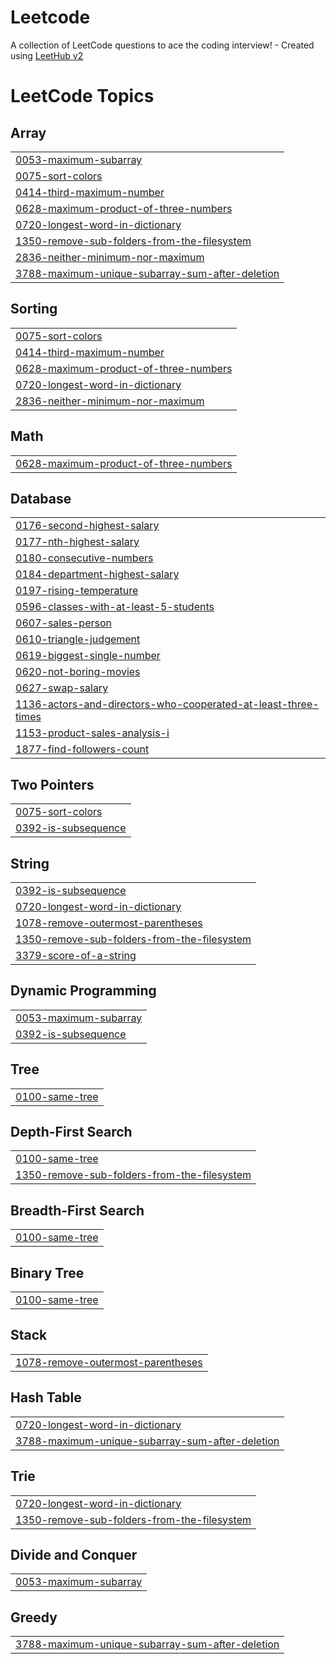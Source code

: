# Leetcode
A collection of LeetCode questions to ace the coding interview! - Created using [LeetHub v2](https://github.com/arunbhardwaj/LeetHub-2.0)

<!---LeetCode Topics Start-->
# LeetCode Topics
## Array
|  |
| ------- |
| [0053-maximum-subarray](https://github.com/Balavigneshwar-247/Leetcode/tree/master/0053-maximum-subarray) |
| [0075-sort-colors](https://github.com/Balavigneshwar-247/Leetcode/tree/master/0075-sort-colors) |
| [0414-third-maximum-number](https://github.com/Balavigneshwar-247/Leetcode/tree/master/0414-third-maximum-number) |
| [0628-maximum-product-of-three-numbers](https://github.com/Balavigneshwar-247/Leetcode/tree/master/0628-maximum-product-of-three-numbers) |
| [0720-longest-word-in-dictionary](https://github.com/Balavigneshwar-247/Leetcode/tree/master/0720-longest-word-in-dictionary) |
| [1350-remove-sub-folders-from-the-filesystem](https://github.com/Balavigneshwar-247/Leetcode/tree/master/1350-remove-sub-folders-from-the-filesystem) |
| [2836-neither-minimum-nor-maximum](https://github.com/Balavigneshwar-247/Leetcode/tree/master/2836-neither-minimum-nor-maximum) |
| [3788-maximum-unique-subarray-sum-after-deletion](https://github.com/Balavigneshwar-247/Leetcode/tree/master/3788-maximum-unique-subarray-sum-after-deletion) |
## Sorting
|  |
| ------- |
| [0075-sort-colors](https://github.com/Balavigneshwar-247/Leetcode/tree/master/0075-sort-colors) |
| [0414-third-maximum-number](https://github.com/Balavigneshwar-247/Leetcode/tree/master/0414-third-maximum-number) |
| [0628-maximum-product-of-three-numbers](https://github.com/Balavigneshwar-247/Leetcode/tree/master/0628-maximum-product-of-three-numbers) |
| [0720-longest-word-in-dictionary](https://github.com/Balavigneshwar-247/Leetcode/tree/master/0720-longest-word-in-dictionary) |
| [2836-neither-minimum-nor-maximum](https://github.com/Balavigneshwar-247/Leetcode/tree/master/2836-neither-minimum-nor-maximum) |
## Math
|  |
| ------- |
| [0628-maximum-product-of-three-numbers](https://github.com/Balavigneshwar-247/Leetcode/tree/master/0628-maximum-product-of-three-numbers) |
## Database
|  |
| ------- |
| [0176-second-highest-salary](https://github.com/Balavigneshwar-247/Leetcode/tree/master/0176-second-highest-salary) |
| [0177-nth-highest-salary](https://github.com/Balavigneshwar-247/Leetcode/tree/master/0177-nth-highest-salary) |
| [0180-consecutive-numbers](https://github.com/Balavigneshwar-247/Leetcode/tree/master/0180-consecutive-numbers) |
| [0184-department-highest-salary](https://github.com/Balavigneshwar-247/Leetcode/tree/master/0184-department-highest-salary) |
| [0197-rising-temperature](https://github.com/Balavigneshwar-247/Leetcode/tree/master/0197-rising-temperature) |
| [0596-classes-with-at-least-5-students](https://github.com/Balavigneshwar-247/Leetcode/tree/master/0596-classes-with-at-least-5-students) |
| [0607-sales-person](https://github.com/Balavigneshwar-247/Leetcode/tree/master/0607-sales-person) |
| [0610-triangle-judgement](https://github.com/Balavigneshwar-247/Leetcode/tree/master/0610-triangle-judgement) |
| [0619-biggest-single-number](https://github.com/Balavigneshwar-247/Leetcode/tree/master/0619-biggest-single-number) |
| [0620-not-boring-movies](https://github.com/Balavigneshwar-247/Leetcode/tree/master/0620-not-boring-movies) |
| [0627-swap-salary](https://github.com/Balavigneshwar-247/Leetcode/tree/master/0627-swap-salary) |
| [1136-actors-and-directors-who-cooperated-at-least-three-times](https://github.com/Balavigneshwar-247/Leetcode/tree/master/1136-actors-and-directors-who-cooperated-at-least-three-times) |
| [1153-product-sales-analysis-i](https://github.com/Balavigneshwar-247/Leetcode/tree/master/1153-product-sales-analysis-i) |
| [1877-find-followers-count](https://github.com/Balavigneshwar-247/Leetcode/tree/master/1877-find-followers-count) |
## Two Pointers
|  |
| ------- |
| [0075-sort-colors](https://github.com/Balavigneshwar-247/Leetcode/tree/master/0075-sort-colors) |
| [0392-is-subsequence](https://github.com/Balavigneshwar-247/Leetcode/tree/master/0392-is-subsequence) |
## String
|  |
| ------- |
| [0392-is-subsequence](https://github.com/Balavigneshwar-247/Leetcode/tree/master/0392-is-subsequence) |
| [0720-longest-word-in-dictionary](https://github.com/Balavigneshwar-247/Leetcode/tree/master/0720-longest-word-in-dictionary) |
| [1078-remove-outermost-parentheses](https://github.com/Balavigneshwar-247/Leetcode/tree/master/1078-remove-outermost-parentheses) |
| [1350-remove-sub-folders-from-the-filesystem](https://github.com/Balavigneshwar-247/Leetcode/tree/master/1350-remove-sub-folders-from-the-filesystem) |
| [3379-score-of-a-string](https://github.com/Balavigneshwar-247/Leetcode/tree/master/3379-score-of-a-string) |
## Dynamic Programming
|  |
| ------- |
| [0053-maximum-subarray](https://github.com/Balavigneshwar-247/Leetcode/tree/master/0053-maximum-subarray) |
| [0392-is-subsequence](https://github.com/Balavigneshwar-247/Leetcode/tree/master/0392-is-subsequence) |
## Tree
|  |
| ------- |
| [0100-same-tree](https://github.com/Balavigneshwar-247/Leetcode/tree/master/0100-same-tree) |
## Depth-First Search
|  |
| ------- |
| [0100-same-tree](https://github.com/Balavigneshwar-247/Leetcode/tree/master/0100-same-tree) |
| [1350-remove-sub-folders-from-the-filesystem](https://github.com/Balavigneshwar-247/Leetcode/tree/master/1350-remove-sub-folders-from-the-filesystem) |
## Breadth-First Search
|  |
| ------- |
| [0100-same-tree](https://github.com/Balavigneshwar-247/Leetcode/tree/master/0100-same-tree) |
## Binary Tree
|  |
| ------- |
| [0100-same-tree](https://github.com/Balavigneshwar-247/Leetcode/tree/master/0100-same-tree) |
## Stack
|  |
| ------- |
| [1078-remove-outermost-parentheses](https://github.com/Balavigneshwar-247/Leetcode/tree/master/1078-remove-outermost-parentheses) |
## Hash Table
|  |
| ------- |
| [0720-longest-word-in-dictionary](https://github.com/Balavigneshwar-247/Leetcode/tree/master/0720-longest-word-in-dictionary) |
| [3788-maximum-unique-subarray-sum-after-deletion](https://github.com/Balavigneshwar-247/Leetcode/tree/master/3788-maximum-unique-subarray-sum-after-deletion) |
## Trie
|  |
| ------- |
| [0720-longest-word-in-dictionary](https://github.com/Balavigneshwar-247/Leetcode/tree/master/0720-longest-word-in-dictionary) |
| [1350-remove-sub-folders-from-the-filesystem](https://github.com/Balavigneshwar-247/Leetcode/tree/master/1350-remove-sub-folders-from-the-filesystem) |
## Divide and Conquer
|  |
| ------- |
| [0053-maximum-subarray](https://github.com/Balavigneshwar-247/Leetcode/tree/master/0053-maximum-subarray) |
## Greedy
|  |
| ------- |
| [3788-maximum-unique-subarray-sum-after-deletion](https://github.com/Balavigneshwar-247/Leetcode/tree/master/3788-maximum-unique-subarray-sum-after-deletion) |
<!---LeetCode Topics End-->